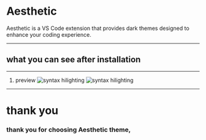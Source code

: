# Aesthetic

Aesthetic is a VS Code extension that provides dark themes designed to enhance your coding experience.

---

## what you can see after installation

---

1. preview
   ![syntax hilighting](https://raw.githubusercontent.com/hello-manoj/extra/main/images/preview.png)
   ![syntax hilighting](https://raw.githubusercontent.com/hello-manoj/extra/main/images/preview2.png)

---

# thank you

### thank you for choosing Aesthetic theme,
